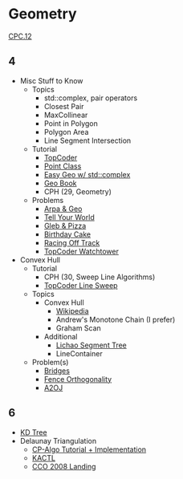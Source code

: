 # Geometry

[CPC.12](https://github.com/SuprDewd/T-414-AFLV/tree/master/12_geometry)

## 4
  * Misc Stuff to Know
    * Topics
      * std::complex, pair operators
      * Closest Pair
      * MaxCollinear
      * Point in Polygon
      * Polygon Area
      * Line Segment Intersection
    * Tutorial  
      * [TopCoder](https://www.topcoder.com/community/data-science/data-science-tutorials/geometry-concepts-basic-concepts/)
      * [Point Class](http://codeforces.com/blog/entry/48122)
      * [Easy Geo w/ std::complex](http://codeforces.com/blog/entry/22175)
      * [Geo Book](http://codeforces.com/blog/entry/59129)
      * CPH (29, Geometry)
    * Problems
      * [Arpa & Geo](http://codeforces.com/problemset/problem/851/B)
      * [Tell Your World](http://codeforces.com/problemset/problem/849/B)
      * [Gleb & Pizza](http://codeforces.com/problemset/problem/842/B)
      * [Birthday Cake](https://open.kattis.com/problems/birthdaycake)
      * [Racing Off Track](https://open.kattis.com/contests/acpc17open/problems/racingofftrack)
      * [TopCoder Watchtower](https://community.topcoder.com/stat?c=problem_statement&pm=2014&rd=4685)
  * Convex Hull
    * Tutorial
      * CPH (30, Sweep Line Algorithms)
      * [TopCoder Line Sweep](https://www.topcoder.com/community/data-science/data-science-tutorials/line-sweep-algorithms/)
    * Topics
      * Convex Hull
        * [Wikipedia](https://en.wikipedia.org/wiki/Convex_hull_algorithms)
        * Andrew's Monotone Chain (I prefer)
        * Graham Scan
      * Additional
        * [Lichao Segment Tree](http://codeforces.com/blog/entry/51275?#comment-351510)
        * LineContainer
    * Problem(s)
      * [Bridges](https://csacademy.com/contest/archive/task/building-bridges/)
      * [Fence Orthogonality](https://open.kattis.com/problems/fenceortho)
      * [A2OJ](https://a2oj.com/category?ID=22)

## 6
  * [KD Tree](https://github.com/kth-competitive-programming/kactl/blob/master/content/geometry/kdTree.h)
  * Delaunay Triangulation
    * [CP-Algo Tutorial + Implementation](https://cp-algorithms.com/geometry/delaunay.html)
    * [KACTL](https://github.com/kth-competitive-programming/kactl/blob/master/content/geometry/FastDelaunay.h)
    * [CCO 2008 Landing](https://dmoj.ca/problem/cco08p6)
